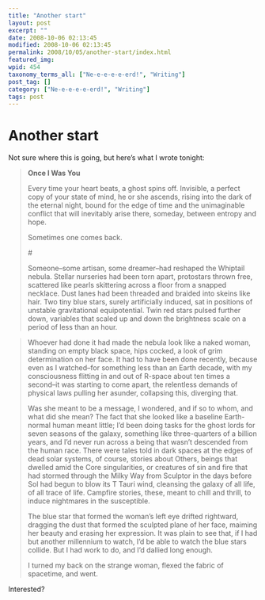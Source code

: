 ```yaml
---
title: "Another start"
layout: post
excerpt: ""
date: 2008-10-06 02:13:45
modified: 2008-10-06 02:13:45
permalink: 2008/10/05/another-start/index.html
featured_img: 
wpid: 454
taxonomy_terms_all: ["Ne-e-e-e-e-erd!", "Writing"]
post_tag: []
category: ["Ne-e-e-e-e-erd!", "Writing"]
tags: post
---
```


# Another start

Not sure where this is going, but here’s what I wrote tonight:

> **Once I Was You**
> 
> Every time your heart beats, a ghost spins off. Invisible, a perfect copy of your state of mind, he or she ascends, rising into the dark of the eternal night, bound for the edge of time and the unimaginable conflict that will inevitably arise there, someday, between entropy and hope.
> 
> Sometimes one comes back.
> 
> \#
> 
> Someone–some artisan, some dreamer–had reshaped the Whiptail nebula. Stellar nurseries had been torn apart, protostars thrown free, scattered like pearls skittering across a floor from a snapped necklace. Dust lanes had been threaded and braided into skeins like hair. Two tiny blue stars, surely artificially induced, sat in positions of unstable gravitational equipotential. Twin red stars pulsed further down, variables that scaled up and down the brightness scale on a period of less than an hour.

> Whoever had done it had made the nebula look like a naked woman, standing on empty black space, hips cocked, a look of grim determination on her face. It had to have been done recently, because even as I watched–for something less than an Earth decade, with my consciousness flitting in and out of R-space about ten times a second–it was starting to come apart, the relentless demands of physical laws pulling her asunder, collapsing this, diverging that.
> 
> Was she meant to be a message, I wondered, and if so to whom, and what did she mean? The fact that she looked like a baseline Earth-normal human meant little; I’d been doing tasks for the ghost lords for seven seasons of the galaxy, something like three-quarters of a billion years, and I’d never run across a being that wasn’t descended from the human race. There were tales told in dark spaces at the edges of dead solar systems, of course, stories about Others, beings that dwelled amid the Core singularities, or creatures of sin and fire that had stormed through the Milky Way from Sculptor in the days before Sol had begun to blow its T Tauri wind, cleansing the galaxy of all life, of all trace of life. Campfire stories, these, meant to chill and thrill, to induce nightmares in the susceptible.
> 
> The blue star that formed the woman’s left eye drifted rightward, dragging the dust that formed the sculpted plane of her face, maiming her beauty and erasing her expression. It was plain to see that, if I had but another millennium to watch, I’d be able to watch the blue stars collide. But I had work to do, and I’d dallied long enough.
> 
> I turned my back on the strange woman, flexed the fabric of spacetime, and went.

Interested?